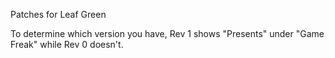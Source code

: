Patches for Leaf Green

To determine which version you have, Rev 1 shows "Presents" under "Game Freak" while Rev 0 doesn't.
